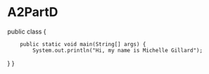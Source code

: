 # A2PartD
public class {
	

		public static void main(String[] args) {
			System.out.println("Hi, my name is Michelle Gillard");
}
}
